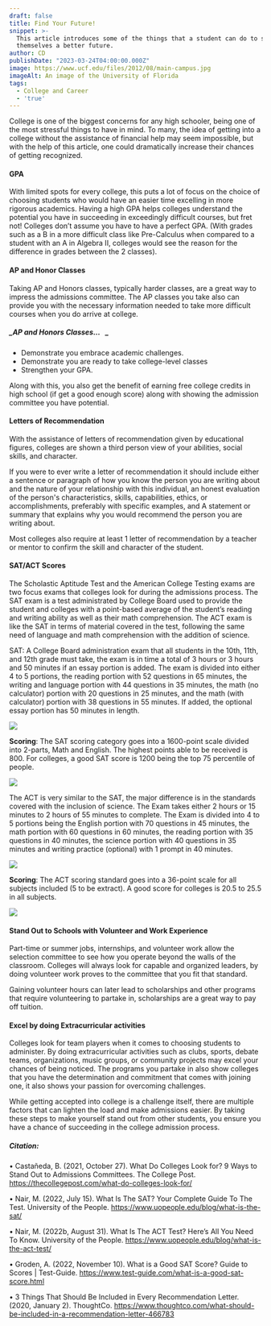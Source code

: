 ```yaml
---
draft: false
title: Find Your Future!
snippet: >-
  This article introduces some of the things that a student can do to secure
  themselves a better future.
author: CD
publishDate: "2023-03-24T04:00:00.000Z"
image: https://www.ucf.edu/files/2012/08/main-campus.jpg
imageAlt: An image of the University of Florida
tags:
  - College and Career
  - 'true'
---
```


College is one of the biggest concerns for any high schooler, being one of the most stressful things to have in mind. To many, the idea of getting into a college without the assistance of financial help may seem impossible, but with the help of this article, one could dramatically increase their chances of getting recognized.

#### GPA

With limited spots for every college, this puts a lot of focus on the choice of choosing students who would have an easier time excelling in more rigorous academics. Having a high GPA helps colleges understand the potential you have in succeeding in exceedingly difficult courses, but fret not! Colleges don’t assume you have to have a perfect GPA. (With grades such as a B in a more difficult class like Pre-Calculus when compared to a student with an A in Algebra II, colleges would see the reason for the difference in grades between the 2 classes).

#### AP and Honor Classes

Taking AP and Honors classes, typically harder classes, are a great way to impress the admissions committee. The AP classes you take also can provide you with the necessary information needed to take more difficult courses when you do arrive at college.

##### _AP and Honors Classes...   _

- Demonstrate you embrace academic challenges.
- Demonstrate you are ready to take college-level classes
- Strengthen your GPA.

Along with this, you also get the benefit of earning free college credits in high school (if get a good enough score) along with showing the admission committee you have potential.

#### Letters of Recommendation

With the assistance of letters of recommendation given by educational figures, colleges are shown a third person view of your abilities, social skills, and character.

If you were to ever write a letter of recommendation it should include either a sentence or paragraph of how you know the person you are writing about and the nature of your relationship with this individual, an honest evaluation of the person's characteristics, skills, capabilities, ethics, or accomplishments, preferably with specific examples, and A statement or summary that explains why you would recommend the person you are writing about.

Most colleges also require at least 1 letter of recommendation by a teacher or mentor to confirm the skill and character of the student.

#### SAT/ACT Scores

The Scholastic Aptitude Test and the American College Testing exams are two focus exams that colleges look for during the admissions process. The SAT exam is a test administrated by College Board used to provide the student and colleges with a point-based average of the student’s reading and writing ability as well as their math comprehension. The ACT exam is like the SAT in terms of material covered in the test, following the same need of language and math comprehension with the addition of science.

SAT: A College Board administration exam that all students in the 10th, 11th, and 12th grade must take, the exam is in time a total of 3 hours or 3 hours and 50 minutes if an essay portion is added. The exam is divided into either 4 to 5 portions, the reading portion with 52 questions in 65 minutes, the writing and language portion with 44 questions in 35 minutes, the math (no calculator) portion with 20 questions in 25 minutes, and the math (with calculator) portion with 38 questions in 55 minutes. If added, the optional essay portion has 50 minutes in length.

![](<https://assets.tina.io/fa9492be-4d1c-45d2-a540-fb1858205bc0/time sections.png>)

**Scoring**: The SAT scoring category goes into a 1600-point scale divided into 2-parts, Math and English. The highest points able to be received is 800. For colleges, a good SAT score is 1200 being the top 75 percentile of people.

![](<https://assets.tina.io/fa9492be-4d1c-45d2-a540-fb1858205bc0/SAT Score Chart.png>)

The ACT is very similar to the SAT, the major difference is in the standards covered with the inclusion of science. The Exam takes either 2 hours or 15 minutes to 2 hours of 55 minutes to complete. The Exam is divided into 4 to 5 portions being the English portion with 70 questions in 45 minutes, the math portion with 60 questions in 60 minutes, the reading portion with 35 questions in 40 minutes, the science portion with 40 questions in 35 minutes and writing practice (optional) with 1 prompt in 40 minutes.

![](<https://assets.tina.io/fa9492be-4d1c-45d2-a540-fb1858205bc0/time sections act.png>)

**Scoring**: The ACT scoring standard goes into a 36-point scale for all subjects included (5 to be extract). A good score for colleges is 20.5 to 25.5 in all subjects.

![](<https://assets.tina.io/fa9492be-4d1c-45d2-a540-fb1858205bc0/ACT Score Chart.png>)

#### Stand Out to Schools with Volunteer and Work Experience

Part-time or summer jobs, internships, and volunteer work allow the selection committee to see how you operate beyond the walls of the classroom. Colleges will always look for capable and organized leaders, by doing volunteer work proves to the committee that you fit that standard.

Gaining volunteer hours can later lead to scholarships and other programs that require volunteering to partake in, scholarships are a great way to pay off tuition.

#### Excel by doing Extracurricular activities

Colleges look for team players when it comes to choosing students to administer. By doing extracurricular activities such as clubs, sports, debate teams, organizations, music groups, or community projects may excel your chances of being noticed. The programs you partake in also show colleges that you have the determination and commitment that comes with joining one, it also shows your passion for overcoming challenges.

While getting accepted into college is a challenge itself, there are multiple factors that can lighten the load and make admissions easier. By taking these steps to make yourself stand out from other students, you ensure you have a chance of succeeding in the college admission process.

##### **Citation**:

• Castañeda, B. (2021, October 27). What Do Colleges Look for? 9 Ways to Stand Out to Admissions Committees. The College Post. https://thecollegepost.com/what-do-colleges-look-for/

• Nair, M. (2022, July 15). What Is The SAT? Your Complete Guide To The Test. University of the People. https://www.uopeople.edu/blog/what-is-the-sat/

• Nair, M. (2022b, August 31). What Is The ACT Test? Here’s All You Need To Know. University of the People. https://www.uopeople.edu/blog/what-is-the-act-test/

• Groden, A. (2022, November 10). What is a Good SAT Score? Guide to Scores | Test-Guide. https://www.test-guide.com/what-is-a-good-sat-score.html

• 3 Things That Should Be Included in Every Recommendation Letter. (2020, January 2). ThoughtCo. https://www.thoughtco.com/what-should-be-included-in-a-recommendation-letter-466783
